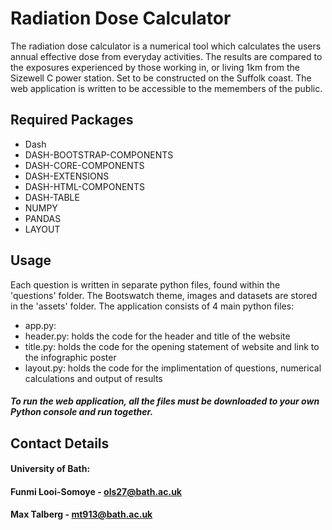 # Radiation Dose Calculator

The radiation dose calculator is a numerical tool which calculates the users annual effective dose from everyday activities. The results are compared to the exposures experienced by those working in, or living 1km from the Sizewell C power station. Set to be constructed on the Suffolk coast. The web application is written to be accessible to the memembers of the public. 

## Required Packages
- Dash
- DASH-BOOTSTRAP-COMPONENTS 
- DASH-CORE-COMPONENTS
- DASH-EXTENSIONS
- DASH-HTML-COMPONENTS
- DASH-TABLE
- NUMPY
- PANDAS 
- LAYOUT



## Usage

Each question is written in separate python files, found within the 'questions' folder.
The Bootswatch theme, images and datasets are stored in the 'assets' folder.
The application consists of 4 main python files: 
 - app.py:
 - header.py: holds the code for the header and title of the website
 - title.py:  holds the code for the opening statement of website and link to the infographic poster
 - layout.py: holds the code for the implimentation of questions, numerical calculations and output of results

##### To run the web application, all the files must be downloaded to your own Python console and run together.

 ## Contact Details
 #### University of Bath:
 #### Funmi Looi-Somoye - ols27@bath.ac.uk
  #### Max Talberg - mt913@bath.ac.uk
 

